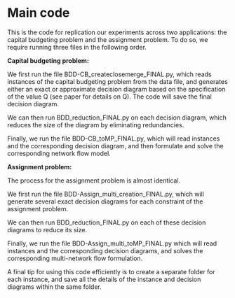# Main code

This is the code for replication our experiments across two applications: the capital budgeting problem and the assignment problem. To do so, we require running three files in the following order.

**Capital budgeting problem:**

We first run the file BDD-CB_createclosemerge_FINAL.py, which reads instances of the capital budgeting problem from the data file, and generates either an exact or approximate decision diagram based on the specification of the value Q (see paper for details on Q). The code will save the final decision diagram.

We can then run BDD_reduction_FINAL.py on each decision diagram, which reduces the size of the diagram by eliminating redundancies.

Finally, we run the file BDD-CB_toMP_FINAL.py, which will read instances and the corresponding decision diagram, and then formulate and solve the corresponding network flow model. 


**Assignment problem:**

The process for the assignment problem is almost identical.

We first run the file BDD-Assign_multi_creation_FINAL.py, which will generate several exact decision diagrams for each constraint of the assignment problem.

We can then run BDD_reduction_FINAL.py on each of these decision diagrams to reduce its size.

Finally, we run the file BDD-Assign_multi_toMP_FINAL.py which will read instances and the corresponding decision diagrams, and solves the corresponding multi-network flow formulation.

A final tip for using this code efficiently is to create a separate folder for each instance, and save all the details of the instance and decision diagrams within the same folder.